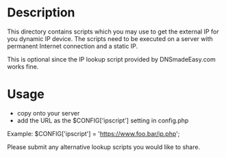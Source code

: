 Description
===========
This directory contains scripts which you may use to get the external IP for you dynamic IP device.
The scripts need to be executed on a server with permanent Internet connection and a static IP.

This is optional since the IP lookup script provided by DNSmadeEasy.com works fine.

Usage
=====
* copy onto your server
* add the URL as the $CONFIG['ipscript'] setting in config.php

Example:
$CONFIG['ipscript'] = 'https://www.foo.bar/ip.php';



Please submit any alternative lookup scripts you would like to share.